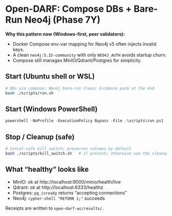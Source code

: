 # Open-DARF: Compose DBs + Bare-Run Neo4j (Phase 7Y)

**Why this pattern now (Windows-first, peer validators):**
- Docker Compose env-var mapping for Neo4j v5 often injects invalid keys.
- A clean `neo4j:5.15-community` with only `NEO4J_AUTH` avoids startup churn.
- Compose still manages MinIO/Qdrant/Postgres for simplicity.

## Start (Ubuntu shell or WSL)

~~~bash
# DBs via compose; Neo4j bare-run clean; Evidence pack at the end
bash ./scripts/run.sh
~~~

## Start (Windows PowerShell)

~~~powershell
powershell -NoProfile -ExecutionPolicy Bypass -File .\scripts\run.ps1
~~~

## Stop / Cleanup (safe)

~~~bash
# Cancel-safe kill switch; preserves volumes by default
bash ./scripts/kill_switch.sh   # if present; otherwise use the cleanup command provided earlier
~~~

## What “healthy” looks like

- MinIO: ok at http://localhost:9000/minio/health/live  
- Qdrant: ok at http://localhost:6333/healthz  
- Postgres: `pg_isready` returns “accepting connections”  
- Neo4j: `cypher-shell "RETURN 1;"` succeeds

Receipts are written to `open-darf-wc/results/`.
